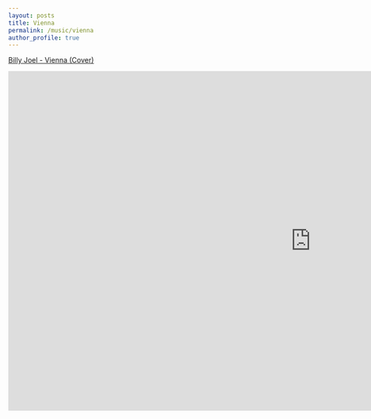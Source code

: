 ```yaml
---
layout: posts
title: Vienna
permalink: /music/vienna
author_profile: true
---
```


[Billy Joel - Vienna (Cover)](/music/vienna)  
<iframe width="1220" height="686" src="https://www.youtube.com/embed/xVdBy2GNWx8" frameborder="0" allow="accelerometer; autoplay; encrypted-media; gyroscope; picture-in-picture" allowfullscreen></iframe>
